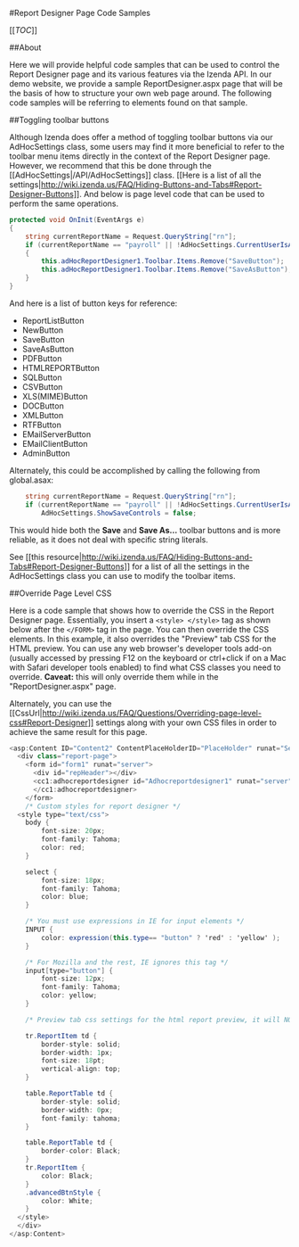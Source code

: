 #Report Designer Page Code Samples

[[_TOC_]]

##About

Here we will provide helpful code samples that can be used to control the Report Designer page and its various features via the Izenda API. In our demo website, we provide a sample ReportDesigner.aspx page that will be the basis of how to structure your own web page around. The following code samples will be referring to elements found on that sample.

##Toggling toolbar buttons

Although Izenda does offer a method of toggling toolbar buttons via our AdHocSettings class, some users may find it more beneficial to refer to the toolbar menu items directly in the context of the Report Designer page. However, we recommend that this be done through the [[AdHocSettings|/API/AdHocSettings]] class. [[Here is a list of all the settings|http://wiki.izenda.us/FAQ/Hiding-Buttons-and-Tabs#Report-Designer-Buttons]]. And below is page level code that can be used to perform the same operations.

```csharp
protected void OnInit(EventArgs e)
{
    string currentReportName = Request.QueryString["rn"];
    if (currentReportName == "payroll" || !AdHocSettings.CurrentUserIsAdmin)
    {
        this.adHocReportDesigner1.Toolbar.Items.Remove("SaveButton");
        this.adHocReportDesigner1.Toolbar.Items.Remove("SaveAsButton");
    }
}
```

And here is a list of button keys for reference: 

* ReportListButton
* NewButton
* SaveButton
* SaveAsButton
* PDFButton
* HTMLREPORTButton
* SQLButton
* CSVButton
* XLS(MIME)Button
* DOCButton
* XMLButton
* RTFButton
* EMailServerButton
* EMailClientButton
* AdminButton

Alternately, this could be accomplished by calling the following from global.asax:

```csharp
    string currentReportName = Request.QueryString["rn"];
    if (currentReportName == "payroll" || !AdHocSettings.CurrentUserIsAdmin)
        AdHocSettings.ShowSaveControls = false;
```

This would hide both the **Save** and **Save As...** toolbar buttons and is more reliable, as it does not deal with specific string literals.

See [[this resource|http://wiki.izenda.us/FAQ/Hiding-Buttons-and-Tabs#Report-Designer-Buttons]] for a list of all the settings in the AdHocSettings class you can use to modify the toolbar items.

##Override Page Level CSS

Here is a code sample that shows how to override the CSS in the Report Designer page. Essentially, you insert a ``<style> </style>`` tag as shown below after the ``</FORM>`` tag in the page. You can then override the CSS elements. In this example, it also overrides the "Preview" tab CSS for the HTML preview. You can use any web browser's developer tools add-on (usually accessed by pressing F12 on the keyboard or ctrl+click if on a Mac with Safari developer tools enabled) to find what CSS classes you need to override. **Caveat:** this will only override them while in the "ReportDesigner.aspx" page.

Alternately, you can use the [[CssUrl|http://wiki.izenda.us/FAQ/Questions/Overriding-page-level-css#Report-Designer]] settings along with your own CSS files in order to achieve the same result for this page. 

```csharp
<asp:Content ID="Content2" ContentPlaceHolderID="PlaceHolder" runat="Server">
  <div class="report-page">
    <form id="form1" runat="server">
      <div id="repHeader"></div>
      <cc1:adhocreportdesigner id="Adhocreportdesigner1" runat="server">
      </cc1:adhocreportdesigner>
    </form>
    /* Custom styles for report designer */
  <style type="text/css">
    body {
        font-size: 20px;
        font-family: Tahoma;
        color: red;
    }

    select {
        font-size: 18px;
        font-family: Tahoma;
        color: blue;
    }

    /* You must use expressions in IE for input elements */
    INPUT {
        color: expression(this.type== "button" ? 'red' : 'yellow' );
    }

    /* For Mozilla and the rest, IE ignores this tag */
    input[type="button"] {
        font-size: 12px;
        font-family: Tahoma;
        color: yellow;
    }

    /* Preview tab css settings for the html report preview, it will NOT show this way in report viewer */

    tr.ReportItem td {
        border-style: solid;
        border-width: 1px;
        font-size: 18pt;
        vertical-align: top;
    }

    table.ReportTable td {
        border-style: solid;
        border-width: 0px;
        font-family: tahoma;
    }

    table.ReportTable td {
        border-color: Black;
    }
    tr.ReportItem {
        color: Black;
    }
    .advancedBtnStyle {
        color: White;
    }
  </style>
  </div>
</asp:Content>
```